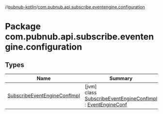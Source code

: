 //[pubnub-kotlin](../../index.md)/[com.pubnub.api.subscribe.eventengine.configuration](index.md)

# Package com.pubnub.api.subscribe.eventengine.configuration

## Types

| Name | Summary |
|---|---|
| [SubscribeEventEngineConfImpl](-subscribe-event-engine-conf-impl/index.md) | [jvm]<br>class [SubscribeEventEngineConfImpl](-subscribe-event-engine-conf-impl/index.md) : [EventEngineConf](../com.pubnub.api.eventengine/-event-engine-conf/index.md) |
